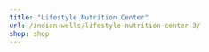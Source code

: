 ```yaml
---
title: "Lifestyle Nutrition Center"
url: /indian-wells/lifestyle-nutrition-center-3/
shop: shop
---
```

